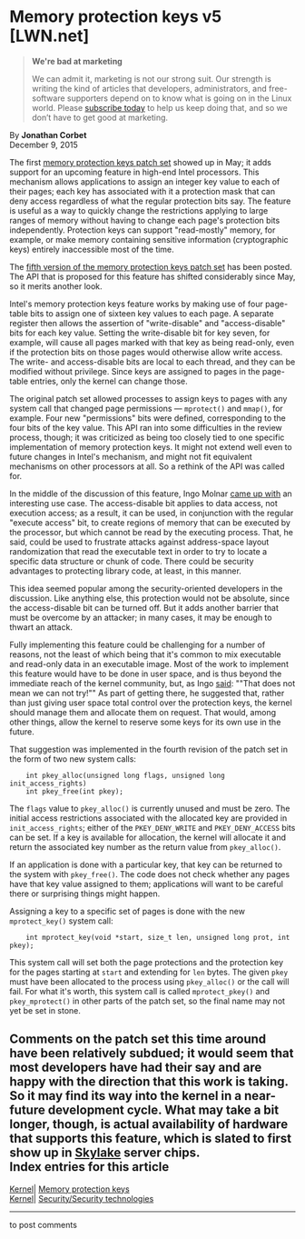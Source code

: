 # Memory protection keys v5 [LWN.net]

> **We're bad at marketing**
> 
> We can admit it, marketing is not our strong suit. Our strength is writing the kind of articles that developers, administrators, and free-software supporters depend on to know what is going on in the Linux world. Please [subscribe today](/Promo/nsn-bad/subscribe) to help us keep doing that, and so we don’t have to get good at marketing. 

By **Jonathan Corbet**  
December 9, 2015 

The first [memory protection keys patch set](/Articles/643797/) showed up in May; it adds support for an upcoming feature in high-end Intel processors. This mechanism allows applications to assign an integer key value to each of their pages; each key has associated with it a protection mask that can deny access regardless of what the regular protection bits say. The feature is useful as a way to quickly change the restrictions applying to large ranges of memory without having to change each page's protection bits independently. Protection keys can support "read-mostly" memory, for example, or make memory containing sensitive information (cryptographic keys) entirely inaccessible most of the time. 

The [fifth version of the memory protection keys patch set](/Articles/666882/) has been posted. The API that is proposed for this feature has shifted considerably since May, so it merits another look. 

Intel's memory protection keys feature works by making use of four page-table bits to assign one of sixteen key values to each page. A separate register then allows the assertion of "write-disable" and "access-disable" bits for each key value. Setting the write-disable bit for key seven, for example, will cause all pages marked with that key as being read-only, even if the protection bits on those pages would otherwise allow write access. The write- and access-disable bits are local to each thread, and they can be modified without privilege. Since keys are assigned to pages in the page-table entries, only the kernel can change those. 

The original patch set allowed processes to assign keys to pages with any system call that changed page permissions — `mprotect()` and `mmap()`, for example. Four new "permissions" bits were defined, corresponding to the four bits of the key value. This API ran into some difficulties in the review process, though; it was criticized as being too closely tied to one specific implementation of memory protection keys. It might not extend well even to future changes in Intel's mechanism, and might not fit equivalent mechanisms on other processors at all. So a rethink of the API was called for. 

In the middle of the discussion of this feature, Ingo Molnar [came up with](/Articles/667174/) an interesting use case. The access-disable bit applies to data access, not execution access; as a result, it can be used, in conjunction with the regular "execute access" bit, to create regions of memory that can be executed by the processor, but which cannot be read by the executing process. That, he said, could be used to frustrate attacks against address-space layout randomization that read the executable text in order to try to locate a specific data structure or chunk of code. There could be security advantages to protecting library code, at least, in this manner. 

This idea seemed popular among the security-oriented developers in the discussion. Like anything else, this protection would not be absolute, since the access-disable bit can be turned off. But it adds another barrier that must be overcome by an attacker; in many cases, it may be enough to thwart an attack. 

Fully implementing this feature could be challenging for a number of reasons, not the least of which being that it's common to mix executable and read-only data in an executable image. Most of the work to implement this feature would have to be done in user space, and is thus beyond the immediate reach of the kernel community, but, as Ingo [said](/Articles/667177/): ""That does not mean we can not try!"" As part of getting there, he suggested that, rather than just giving user space total control over the protection keys, the kernel should manage them and allocate them on request. That would, among other things, allow the kernel to reserve some keys for its own use in the future. 

That suggestion was implemented in the fourth revision of the patch set in the form of two new system calls: 
    
    
        int pkey_alloc(unsigned long flags, unsigned long init_access_rights)
        int pkey_free(int pkey);
    

The `flags` value to `pkey_alloc()` is currently unused and must be zero. The initial access restrictions associated with the allocated key are provided in `init_access_rights`; either of the `PKEY_DENY_WRITE` and `PKEY_DENY_ACCESS` bits can be set. If a key is available for allocation, the kernel will allocate it and return the associated key number as the return value from `pkey_alloc()`. 

If an application is done with a particular key, that key can be returned to the system with `pkey_free()`. The code does not check whether any pages have that key value assigned to them; applications will want to be careful there or surprising things might happen. 

Assigning a key to a specific set of pages is done with the new `mprotect_key()` system call: 
    
    
        int mprotect_key(void *start, size_t len, unsigned long prot, int pkey);
    

This system call will set both the page protections and the protection key for the pages starting at `start` and extending for `len` bytes. The given `pkey` must have been allocated to the process using `pkey_alloc()` or the call will fail. For what it's worth, this system call is called `mprotect_pkey()` and `pkey_mprotect()` in other parts of the patch set, so the final name may not yet be set in stone. 

Comments on the patch set this time around have been relatively subdued; it would seem that most developers have had their say and are happy with the direction that this work is taking. So it may find its way into the kernel in a near-future development cycle. What may take a bit longer, though, is actual availability of hardware that supports this feature, which is slated to first show up in [Skylake](https://en.wikipedia.org/wiki/Skylake_%28microarchitecture%29) server chips.  
Index entries for this article  
---  
[Kernel](/Kernel/Index)| [Memory protection keys](/Kernel/Index#Memory_protection_keys)  
[Kernel](/Kernel/Index)| [Security/Security technologies](/Kernel/Index#Security-Security_technologies)  
  


* * *

to post comments 
